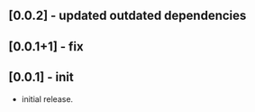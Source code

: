 ## [0.0.2] - updated outdated dependencies

## [0.0.1+1] - fix

## [0.0.1] - init

* initial release.
